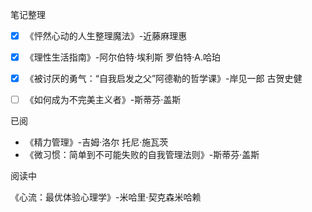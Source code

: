 笔记整理

- [x] 《怦然心动的人生整理魔法》-近藤麻理惠

- [x] 《理性生活指南》-阿尔伯特·埃利斯 罗伯特·A.哈珀

- [x] 《被讨厌的勇气：“自我启发之父”阿德勒的哲学课》-岸见一郎 古贺史健

- [ ] 《如何成为不完美主义者》-斯蒂芬·盖斯

  

已阅

- 《精力管理》-吉姆·洛尔 托尼·施瓦茨
- 《微习惯：简单到不可能失败的自我管理法则》-斯蒂芬·盖斯



阅读中

《心流：最优体验心理学》-米哈里·契克森米哈赖

